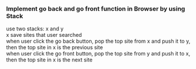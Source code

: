###  Implement go back and go front function in Browser by using Stack  

use two stacks: x and y  
x save sites that user searched  
when user click the go back button, pop the top site from x and push it to y, then the top site in x is the previous site  
when user click the go front button, pop the top site from y and push it to x, then the top site in x is the next site  
